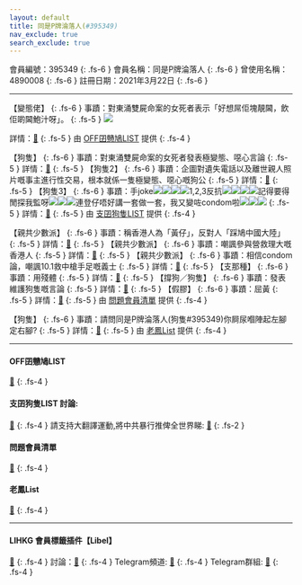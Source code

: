 ```yaml
---
layout: default
title: 同是P牌淪落人(#395349)
nav_exclude: true
search_exclude: true
---
```


會員編號：395349
{: .fs-6 }
會員名稱：同是P牌淪落人
{: .fs-6 }
曾使用名稱：4890008
{: .fs-6 }
註冊日期：2021年3月22日
{: .fs-6 }

---

<div class="code-example" markdown="1">

【變態佬】
{: .fs-6 }
事蹟：對東涌雙屍命案的女死者表示「好想屌佢塊靚閪，飲佢啲閪鮑汁呀」。
{: .fs-5 }
![](https://filedn.eu/l9Hq1YKLkJ4m0VSXcdcfUaJ/LIHKG_on99/on9_jai/395349/395349.1_.png)


詳情：[🔗](https://lih.kg/turhHeX)
{: .fs-5 }
由 [OFF囝戇鳩LIST](#off囝戇鳩list) 提供
{: .fs-4 }

</div>
<div class="code-example" markdown="1">

【狗隻】
{: .fs-6 }
事蹟：對東涌雙屍命案的女死者發表極變態、噁心言論
{: .fs-5 }
詳情：[🔗](https://lih.kg/turhHeX)
{: .fs-5 }
【狗隻2】
{: .fs-6 }
事蹟：企圖對遺失電話以及離世親人照片嘅事主進行性交易，根本就係一隻極變態、噁心嘅狗公
{: .fs-5 }
詳情：[🔗](https://lih.kg/uJNurJX)
{: .fs-5 }
【狗隻3】
{: .fs-6 }
事蹟：手joke![](https://cdn.lihkg.com/assets/faces/pig/wail.gif)![](https://cdn.lihkg.com/assets/faces/pig/wail.gif)![](https://cdn.lihkg.com/assets/faces/pig/wail.gif)![](https://cdn.lihkg.com/assets/faces/pig/wail.gif)1,2,3反抗![](https://cdn.lihkg.com/assets/faces/pig/wail.gif)![](https://cdn.lihkg.com/assets/faces/pig/wail.gif)![](https://cdn.lihkg.com/assets/faces/pig/wail.gif)![](https://cdn.lihkg.com/assets/faces/pig/wail.gif)記得要得閒探我監呀![](https://cdn.lihkg.com/assets/faces/pig/wail.gif)![](https://cdn.lihkg.com/assets/faces/pig/wail.gif)![](https://cdn.lihkg.com/assets/faces/pig/wail.gif)連登仔唔好講一套做一套，我又變咗condom啦![](https://cdn.lihkg.com/assets/faces/pig/wail.gif)![](https://cdn.lihkg.com/assets/faces/pig/wail.gif)![](https://cdn.lihkg.com/assets/faces/pig/wail.gif)
{: .fs-5 }
詳情：[🔗](https://lih.kg/uOKeLMX)
{: .fs-5 }
由 [支囝狗隻LIST](#支囝狗隻list-討論) 提供
{: .fs-4 }

</div>
<div class="code-example" markdown="1">

【親共少數派】
{: .fs-6 }
事蹟：稱香港人為「黃仔」，反對人「踩鳩中國大陸」
{: .fs-5 }
詳情：[🔗](https://lih.kg/wcnqsJX)
{: .fs-5 }
【親共少數派】
{: .fs-6 }
事蹟：嘲諷參與營救理大嘅香港人
{: .fs-5 }
詳情：[🔗](https://lih.kg/vzxphxX)
{: .fs-5 }
【親共少數派】
{: .fs-6 }
事蹟：相信condom論，嘲諷10.1救中槍手足嘅義士
{: .fs-5 }
詳情：[🔗](https://lih.kg/uOKeLMX)
{: .fs-5 }
【支那種】
{: .fs-6 }
事蹟：用殘體
{: .fs-5 }
詳情：[🔗](https://lih.kg/vkgcvJX)
{: .fs-5 }
【撐狗／狗隻】
{: .fs-6 }
事蹟：發表維護狗隻嘅言論
{: .fs-5 }
詳情：[🔗](https://lih.kg/vRnvxeX)
{: .fs-5 }
【假膠】
{: .fs-6 }
事蹟：屈黃
{: .fs-5 }
詳情：[🔗](https://lih.kg/aRhamFV)
{: .fs-5 }
由 [問題會員清單](#問題會員清單) 提供
{: .fs-4 }

</div>
<div class="code-example" markdown="1">

【狗隻】
{: .fs-6 }
事蹟：請問同是P牌淪落人(狗隻#395349)你屙尿嗰陣起左腳定右腳?
{: .fs-5 }
詳情：[🔗](https://lih.kg/2722632)
{: .fs-5 }
由 [老鳳List](#老鳳list) 提供
{: .fs-4 }

</div>

---

#### OFF囝戇鳩LIST
[🔗](https://bit.ly/lihkg_on9_list)
{: .fs-4 }
#### 支囝狗隻LIST 討論: 
[🔗](https://lih.kg/2908480)
{: .fs-4 }
請支持大翻譯運動,將中共暴行推俾全世界睇: [🔗](https://twitter.com/tgtm_official)
{: .fs-2 }
#### 問題會員清單
[🔗](https://github.com/V4KFDgEw8T/rccnmlhnzv)
{: .fs-4 }
#### 老鳳List
[🔗](https://lihkg.com/thread/2808424)
{: .fs-4 }

---

#### LIHKG 會員標籤插件【Libel】
[🔗](https://kitce.github.io/libel)
{: .fs-4 }
討論：[🔗](https://lih.kg/2841778)
{: .fs-4 }
Telegram頻道: [🔗](https://t.me/LibelOfficialChannel)
{: .fs-4 }
Telegram群組: [🔗](https://t.me/LibelOfficialGroup)
{: .fs-4 }
